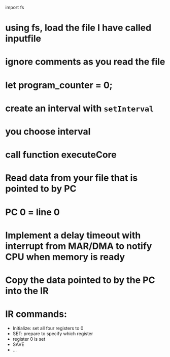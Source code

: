 import fs

# using fs, load the file I have called inputfile

# ignore comments as you read the file

# let program_counter = 0;

# create an interval with `setInterval`

# you choose interval

# call function executeCore

# Read data from your file that is pointed to by PC
# PC 0 = line 0

# Implement a delay timeout with interrupt from MAR/DMA to notify CPU when memory is ready

# Copy the data pointed to by the PC into the IR

# IR commands:
- Initialize: set all four registers to 0
- SET: prepare to specify which register
- register 0 is set
- SAVE
- ...
